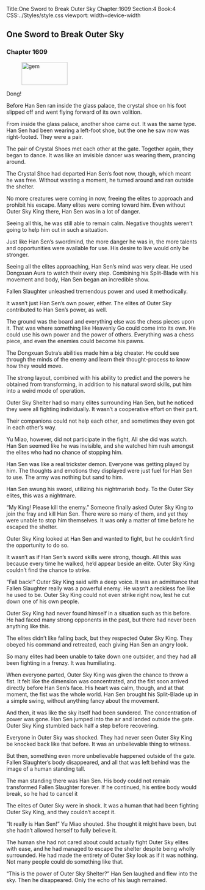 Title:One Sword to Break Outer Sky 
Chapter:1609 
Section:4 
Book:4 
CSS:../Styles/style.css 
viewport: width=device-width
  
## One Sword to Break Outer Sky
### Chapter 1609
  
<figure>
	<img src="../Images/gem.gif" alt="gem" id="gem" width="120" height="60" />
</figure>
  

  
Dong!

Before Han Sen ran inside the glass palace, the crystal shoe on his foot slipped off and went flying forward of its own volition.

From inside the glass palace, another shoe came out. It was the same type. Han Sen had been wearing a left-foot shoe, but the one he saw now was right-footed. They were a pair.

The pair of Crystal Shoes met each other at the gate. Together again, they began to dance. It was like an invisible dancer was wearing them, prancing around.

The Crystal Shoe had departed Han Sen’s foot now, though, which meant he was free. Without wasting a moment, he turned around and ran outside the shelter.

No more creatures were coming in now, freeing the elites to approach and prohibit his escape. Many elites were coming toward him. Even without Outer Sky King there, Han Sen was in a lot of danger.

Seeing all this, he was still able to remain calm. Negative thoughts weren’t going to help him out in such a situation.

Just like Han Sen’s swordmind, the more danger he was in, the more talents and opportunities were available for use. His desire to live would only be stronger.

Seeing all the elites approaching, Han Sen’s mind was very clear. He used Dongxuan Aura to watch their every step. Combining his Split-Blade with his movement and body, Han Sen began an incredible show.

Fallen Slaughter unleashed tremendous power and used it methodically.

It wasn’t just Han Sen’s own power, either. The elites of Outer Sky contributed to Han Sen’s power, as well.

The ground was the board and everything else was the chess pieces upon it. That was where something like Heavenly Go could come into its own. He could use his own power and the power of others. Everything was a chess piece, and even the enemies could become his pawns.

The Dongxuan Sutra’s abilities made him a big cheater. He could see through the minds of the enemy and learn their thought-process to know how they would move.

The strong layout, combined with his ability to predict and the powers he obtained from transforming, in addition to his natural sword skills, put him into a weird mode of operation.

Outer Sky Shelter had so many elites surrounding Han Sen, but he noticed they were all fighting individually. It wasn’t a cooperative effort on their part.

Their companions could not help each other, and sometimes they even got in each other’s way.

Yu Miao, however, did not participate in the fight, All she did was watch. Han Sen seemed like he was invisible, and she watched him rush amongst the elites who had no chance of stopping him.

Han Sen was like a real trickster demon. Everyone was getting played by him. The thoughts and emotions they displayed were just fuel for Han Sen to use. The army was nothing but sand to him.

Han Sen swung his sword, utilizing his nightmarish body. To the Outer Sky elites, this was a nightmare.

“My King! Please kill the enemy.” Someone finally asked Outer Sky King to join the fray and kill Han Sen. There were so many of them, and yet they were unable to stop him themselves. It was only a matter of time before he escaped the shelter.

Outer Sky King looked at Han Sen and wanted to fight, but he couldn’t find the opportunity to do so.

It wasn’t as if Han Sen’s sword skills were strong, though. All this was because every time he walked, he’d appear beside an elite. Outer Sky King couldn’t find the chance to strike.

“Fall back!” Outer Sky King said with a deep voice. It was an admittance that Fallen Slaughter really was a powerful enemy. He wasn’t a reckless foe like he used to be. Outer Sky King could not even strike right now, lest he cut down one of his own people.

Outer Sky King had never found himself in a situation such as this before. He had faced many strong opponents in the past, but there had never been anything like this.

The elites didn’t like falling back, but they respected Outer Sky King. They obeyed his command and retreated, each giving Han Sen an angry look.

So many elites had been unable to take down one outsider, and they had all been fighting in a frenzy. It was humiliating.

When everyone parted, Outer Sky King was given the chance to throw a fist. It felt like the dimension was concentrated, and the fist soon arrived directly before Han Sen’s face. His heart was calm, though, and at that moment, the fist was the whole world. Han Sen brought his Split-Blade up in a simple swing, without anything fancy about the movement.

And then, it was like the sky itself had been sundered. The concentration of power was gone. Han Sen jumped into the air and landed outside the gate. Outer Sky King stumbled back half a step before recovering.

Everyone in Outer Sky was shocked. They had never seen Outer Sky King be knocked back like that before. It was an unbelievable thing to witness.

But then, something even more unbelievable happened outside of the gate. Fallen Slaughter’s body disappeared, and all that was left behind was the image of a human standing tall.

The man standing there was Han Sen. His body could not remain transformed Fallen Slaughter forever. If he continued, his entire body would break, so he had to cancel it

The elites of Outer Sky were in shock. It was a human that had been fighting Outer Sky King, and they couldn’t accept it.

“It really is Han Sen!” Yu Miao shouted. She thought it might have been, but she hadn’t allowed herself to fully believe it.

The human she had not cared about could actually fight Outer Sky elites with ease, and he had managed to escape the shelter despite being wholly surrounded. He had made the entirety of Outer Sky look as if it was nothing. Not many people could do something like that.

“This is the power of Outer Sky Shelter?” Han Sen laughed and flew into the sky. Then he disappeared. Only the echo of his laugh remained.
